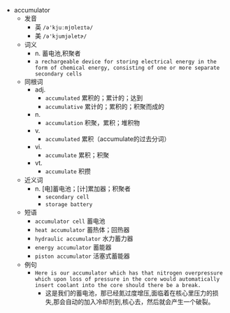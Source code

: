 - accumulator
  - 发音
    - 英 `/ə'kjuːmjʊleɪtə/`
    - 美 `/ə'kjumjəletɚ/`
  - 词义
    - n. 蓄电池,积聚者
    - `a rechargeable device for storing electrical energy in the form of chemical energy, consisting of one or more separate secondary cells `
  - 同根词
    - adj.
      - `accumulated` 累积的；累计的；达到
      - `accumulative` 累计的；累积的；积聚而成的
    - n.
      - `accumulation` 积聚，累积；堆积物
    - v.
      - `accumulated` 累积（accumulate的过去分词）
    - vi.
      - `accumulate` 累积；积聚
    - vt.
      - `accumulate` 积攒
  - 近义词
    - n. [电]蓄电池；[计]累加器；积聚者
      - `secondary cell`
      - `storage battery`
  - 短语
    - `accumulator cell` 蓄电池 
    - `heat accumulator` 蓄热体；回热器 
    - `hydraulic accumulator` 水力蓄力器 
    - `energy accumulator` 蓄能器 
    - `piston accumulator` 活塞式蓄能器 
  - 例句
    - `Here is our accumulator which has that nitrogen overpressure which upon loss of pressure in the core would automatically insert coolant into the core should there be a break.`
      - 这是我们的蓄电池，那已经氮过度增压,面临着在核心里压力的损失,那会自动的加入冷却剂到,核心去，然后就会产生一个破裂。

